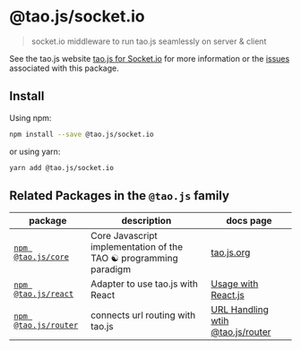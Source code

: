 # @tao.js/socket.io

> socket.io middleware to run tao.js seamlessly on server & client

See the tao.js website [tao.js for Socket.io](https://tao.js.org/server-side/socket-io.html) for
more information or the [issues](https://github.com/zzyzxlab/tao.js/issues?q=is%3Aissue+is%3Aopen+label%3A"pkg%3A+socket.io")
associated with this package.

## Install

Using npm:

```sh
npm install --save @tao.js/socket.io
```

or using yarn:

```sh
yarn add @tao.js/socket.io
```

## Related Packages in the `@tao.js` family

| package                                                              | description                                                      | docs page                                                      |
| -------------------------------------------------------------------- | ---------------------------------------------------------------- | -------------------------------------------------------------- |
| [`npm @tao.js/core`](https://www.npmjs.com/package/@tao.js/core)     | Core Javascript implementation of the TAO ☯ programming paradigm | [tao.js.org](https://tao.js.org)                               |
| [`npm @tao.js/react`](https://www.npmjs.com/package/@tao.js/react)   | Adapter to use tao.js with React                                 | [Usage with React.js](https://tao.js.org/client-react/)        |
| [`npm @tao.js/router`](https://www.npmjs.com/package/@tao.js/router) | connects url routing with tao.js                                 | [URL Handling wtih @tao.js/router](https://tao.js.org/router/) |
